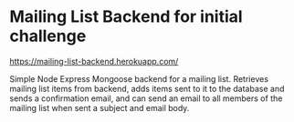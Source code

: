 # Mailing List Backend for initial challenge
https://mailing-list-backend.herokuapp.com/

Simple Node Express Mongoose backend for a mailing list.
Retrieves mailing list items from backend, adds items sent to it to the database and sends a confirmation email, and can send an email to all members of the mailing list when sent a subject and email body.